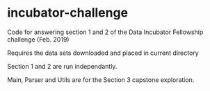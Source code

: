 # incubator-challenge
Code for answering section 1 and 2 of the Data Incubator Fellowship challenge (Feb. 2019)

Requires the data sets downloaded and placed in current directory

Section 1 and 2 are run independantly.

Main, Parser and Utils are for the Section 3 capstone exploration.
